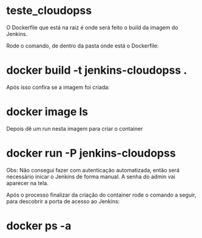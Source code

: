 # teste_cloudopss

O Dockerfile que está na raiz é onde será feito o build da imagem do Jenkins.

Rode o comando, de dentro da pasta onde está o Dockerfile:
# docker build -t jenkins-cloudopss .

Após isso confira se a imagem foi criada:
# docker image ls

Depois dê um run nesta imagem para criar o container
# docker run -P jenkins-cloudopss

Obs: Não consegui fazer com autenticação automatizada, então será necessário inicar o Jenkins de forma manual.
A senha do admin vai aparecer na tela.

Após o processo finalizar da criação do container rode o comando a seguir, para descobrir a porta de acesso ao Jenkins:
# docker ps -a 

